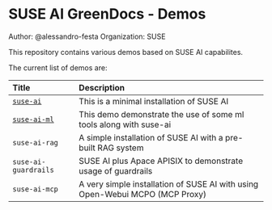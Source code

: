 # SUSE AI GreenDocs - Demos
Author: @alessandro-festa
Organization: SUSE

This repository contains various demos based on SUSE AI capabilites.

The current list of demos are:

| Title | Description |
|:---|:---|
|[`suse-ai`](./suse-ai/README.md)|This is a minimal installation of SUSE AI |
|[`suse-ai-ml`](./suse-ai-ml/README.md)| This demo demonstrate the use of some ml tools along with suse-ai|
|`suse-ai-rag`| A simple installation of SUSE AI with a pre-built RAG system|
|`suse-ai-guardrails`| SUSE AI plus Apace APISIX to demonstrate usage of guardrails|
|`suse-ai-mcp`|A very simple installation of SUSE AI with using Open-Webui MCPO (MCP Proxy)|


